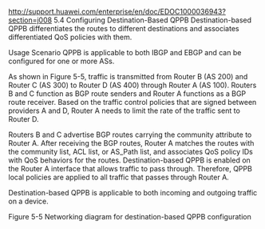 http://support.huawei.com/enterprise/en/doc/EDOC1000036943?section=j008
5.4  Configuring Destination-Based QPPB
Destination-based QPPB differentiates the routes to different destinations and associates differentiated QoS policies with them.

Usage Scenario
QPPB is applicable to both IBGP and EBGP and can be configured for one or more ASs.

As shown in Figure 5-5, traffic is transmitted from Router B (AS 200) and Router C (AS 300) to Router D (AS 400) through Router A (AS 100). Routers B and C function as BGP route senders and Router A functions as a BGP route receiver. Based on the traffic control policies that are signed between providers A and D, Router A needs to limit the rate of the traffic sent to Router D.

Routers B and C advertise BGP routes carrying the community attribute to Router A. After receiving the BGP routes, Router A matches the routes with the community list, ACL list, or AS_Path list, and associates QoS policy IDs with QoS behaviors for the routes. Destination-based QPPB is enabled on the Router A interface that allows traffic to pass through. Therefore, QPPB local policies are applied to all traffic that passes through Router A.

Destination-based QPPB is applicable to both incoming and outgoing traffic on a device.

Figure 5-5  Networking diagram for destination-based QPPB configuration 
